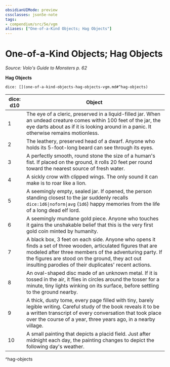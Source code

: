 ```yaml
---
obsidianUIMode: preview
cssclasses: json5e-note
tags:
- compendium/src/5e/vgm
aliases: ["One-of-a-Kind Objects; Hag Objects"]
---
```

# One-of-a-Kind Objects; Hag Objects
*Source: Volo's Guide to Monsters p. 62* 

**Hag Objects**

`dice: [](one-of-a-kind-objects-hag-objects-vgm.md#^hag-objects)`

| dice: d10 | Object |
|-----------|--------|
| 1 | The eye of a cleric, preserved in a liquid-filled jar. When an undead creature comes within 100 feet of the jar, the eye darts about as if it is looking around in a panic. It otherwise remains motionless. |
| 2 | The leathery, preserved head of a dwarf. Anyone who holds its 5-foot-long beard can see through its eyes. |
| 3 | A perfectly smooth, round stone the size of a human's fist. If placed on the ground, it rolls 20 feet per round toward the nearest source of fresh water. |
| 4 | A sickly crow with clipped wings. The only sound it can make is to roar like a lion. |
| 5 | A seemingly empty, sealed jar. If opened, the person standing closest to the jar suddenly recalls `dice:1d6\|noform\|avg` (`1d6`) happy memories from the life of a long dead elf lord. |
| 6 | A seemingly mundane gold piece. Anyone who touches it gains the unshakable belief that this is the very first gold coin minted by humanity. |
| 7 | A black box, 3 feet on each side. Anyone who opens it finds a set of three wooden, articulated figures that are modeled after three members of the adventuring party. If the figures are stood on the ground, they act out insulting parodies of their duplicates' recent actions. |
| 8 | An oval-shaped disc made of an unknown metal. If it is tossed in the air, it flies in circles around the tosser for a minute, tiny lights winking on its surface, before settling to the ground nearby. |
| 9 | A thick, dusty tome, every page filled with tiny, barely legible writing. Careful study of the book reveals it to be a written transcript of every conversation that took place over the course of a year, three years ago, in a nearby village. |
| 10 | A small painting that depicts a placid field. Just after midnight each day, the painting changes to depict the following day's weather. |
^hag-objects